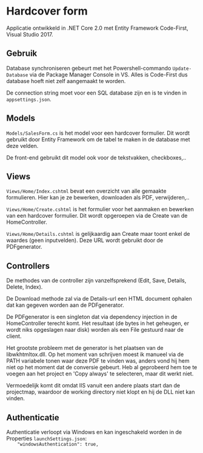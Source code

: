 # Hardcover form

Applicatie ontwikkeld in .NET Core 2.0 met Entity Framework Code-First, Visual Studio 2017.

## Gebruik
Database synchroniseren gebeurt met het Powershell-commando `Update-Database` via de Package Manager Console in VS. Alles is Code-First dus database hoeft niet zelf aangemaakt te worden.

De connection string moet voor een SQL database zijn en is te vinden in `appsettings.json`.

## Models

`Models/SalesForm.cs` is het model voor een hardcover formulier. Dit wordt gebruikt door Entity Framework om de  tabel te maken in de database met deze velden.

De front-end gebruikt dit model ook voor de tekstvakken, checkboxes,..

## Views
`Views/Home/Index.cshtml` bevat een overzicht van alle gemaakte formulieren. Hier kan je ze bewerken, downloaden als PDF, verwijderen,..

`Views/Home/Create.cshtml` is het formulier voor het aanmaken en bewerken van een hardcover formulier. Dit wordt opgeroepen via de Create van de HomeController.

`Views/Home/Details.cshtml` is gelijkaardig aan Create maar toont enkel de waardes (geen inputvelden). Deze URL wordt gebruikt door de PDFgenerator.

## Controllers
De methodes van de controller zijn vanzelfsprekend (Edit, Save, Details, Delete, Index).

De Download methode zal via de Details-url een HTML document ophalen dat kan gegeven worden aan de PDFgenerator.

De PDFgenerator is een singleton dat via dependency injection in de HomeController terecht komt. Het resultaat (de bytes in het geheugen, er wordt niks opgeslagen naar disk) worden als een File gestuurd naar de client.

Het grootste probleem met de generator is het plaatsen van de libwkhtmltox.dll. Op het moment van schrijven moest ik manueel via de PATH variabele tonen waar deze PDF te vinden was, anders vond hij hem niet op het moment dat de conversie gebeurt. Heb al geprobeerd hem toe te voegen aan het project en 'Copy always' te selecteren, maar dit werkt niet.

Vermoedelijk komt dit omdat IIS vanuit een andere plaats start dan de projectmap, waardoor de working directory niet klopt en hij de DLL niet kan vinden.

## Authenticatie
Authenticatie verloopt via Windows en kan ingeschakeld worden in de Properties `launchSettings.json`:  
`    "windowsAuthentication": true,`